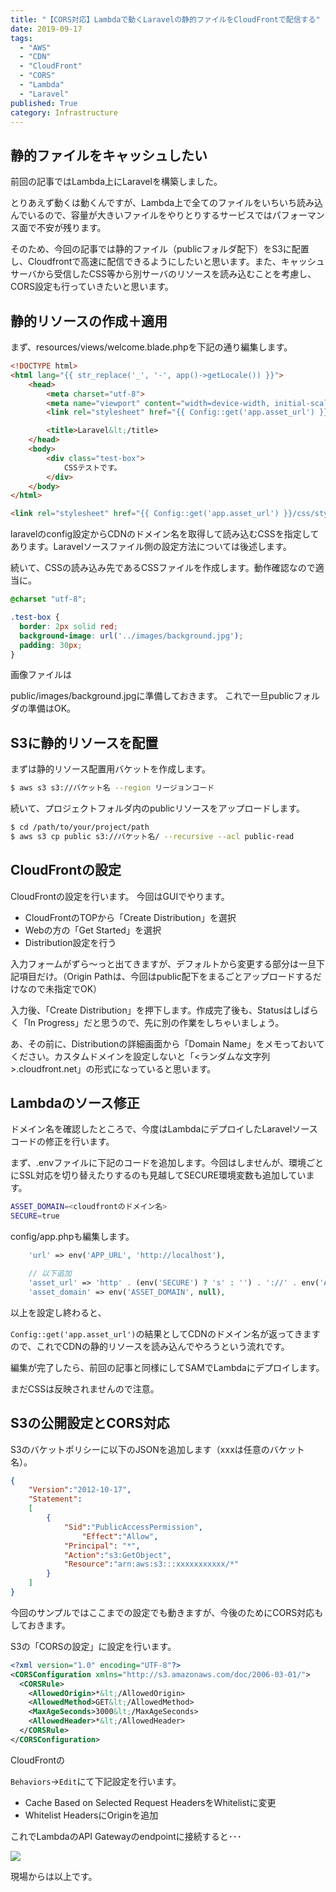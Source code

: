 ```yaml
---
title: "【CORS対応】Lambdaで動くLaravelの静的ファイルをCloudFrontで配信する"
date: 2019-09-17
tags:
  - "AWS"
  - "CDN"
  - "CloudFront"
  - "CORS"
  - "Lambda"
  - "Laravel"
published: True
category: Infrastructure
---
```

## **静的ファイルをキャッシュしたい**

前回の記事ではLambda上にLaravelを構築しました。 

とりあえず動くは動くんですが、Lambda上で全てのファイルをいちいち読み込んでいるので、容量が大きいファイルをやりとりするサービスではパフォーマンス面で不安が残ります。   

そのため、今回の記事では静的ファイル（publicフォルダ配下）をS3に配置し、Cloudfrontで高速に配信できるようにしたいと思います。また、キャッシュサーバから受信したCSS等から別サーバのリソースを読み込むことを考慮し、CORS設定も行っていきたいと思います。 

<!--more-->

## **静的リソースの作成＋適用**

まず、resources/views/welcome.blade.phpを下記の通り編集します。

```html
<!DOCTYPE html>
<html lang="{{ str_replace('_', '-', app()->getLocale()) }}">
    <head>
        <meta charset="utf-8">
        <meta name="viewport" content="width=device-width, initial-scale=1">
        <link rel="stylesheet" href="{{ Config::get('app.asset_url') }}/css/style.css">

        <title>Laravel&lt;/title>
    </head>
    <body>
        <div class="test-box">
            CSSテストです。
        </div>
    </body>
</html>

<link rel="stylesheet" href="{{ Config::get('app.asset_url') }}/css/style.css">
```

laravelのconfig設定からCDNのドメイン名を取得して読み込むCSSを指定してあります。Laravelソースファイル側の設定方法については後述します。 
  
続いて、CSSの読み込み先であるCSSファイルを作成します。動作確認なので適当に。 

```css
@charset "utf-8";

.test-box {
  border: 2px solid red;
  background-image: url('../images/background.jpg');
  padding: 30px;
}
```

画像ファイルは

<span class="marker">public/images/background.jpg</span>に準備しておきます。 これで一旦publicフォルダの準備はOK。 

## **S3に静的リソースを配置**

まずは静的リソース配置用バケットを作成します。 

```bash
$ aws s3 s3://バケット名 --region リージョンコード
```

続いて、プロジェクトフォルダ内のpublicリソースをアップロードします。 

```bash
$ cd /path/to/your/project/path
$ aws s3 cp public s3://バケット名/ --recursive --acl public-read
```

## **CloudFrontの設定**

CloudFrontの設定を行います。 今回はGUIでやります。 

  * CloudFrontのTOPから「Create&nbsp;Distribution」を選択
  * Webの方の「Get&nbsp;Started」を選択
  * Distribution設定を行う
  
入力フォームがずら〜っと出てきますが、デフォルトから変更する部分は一旦下記項目だけ。（Origin Pathは、今回はpublic配下をまるごとアップロードするだけなので未指定でOK）

入力後、「Create Distribution」を押下します。作成完了後も、Statusはしばらく「In&nbsp;Progress」だと思うので、先に別の作業をしちゃいましょう。 

あ、その前に、Distributionの詳細画面から「Domain&nbsp;Name」をメモっておいてください。カスタムドメインを設定しないと「<ランダムな文字列>.cloudfront.net」の形式になっていると思います。 

## **Lambdaのソース修正**

ドメイン名を確認したところで、今度はLambdaにデプロイしたLaravelソースコードの修正を行います。 
  
まず、.envファイルに下記のコードを追加します。今回はしませんが、環境ごとにSSL対応を切り替えたりするのも見越してSECURE環境変数も追加しています。   

```bash
ASSET_DOMAIN=<cloudfrontのドメイン名>
SECURE=true
```

config/app.phpも編集します。   

```php
    'url' => env('APP_URL', 'http://localhost'),

    // 以下追加
    'asset_url' => 'http' . (env('SECURE') ? 's' : '') . '://' . env('ASSET_DOMAIN'),
    'asset_domain' => env('ASSET_DOMAIN', null),
```
    
以上を設定し終わると、

`Config::get('app.asset_url')`の結果としてCDNのドメイン名が返ってきますので、これでCDNの静的リソースを読み込んでやろうという流れです。   
  
編集が完了したら、前回の記事と同様にしてSAMでLambdaにデプロイします。   

まだCSSは反映されませんので注意。   

## **S3の公開設定とCORS対応**

S3のバケットポリシーに以下のJSONを追加します（xxxは任意のバケット名）。 

```json
{
    "Version":"2012-10-17",
    "Statement":
    [
        {
            "Sid":"PublicAccessPermission",
                "Effect":"Allow",
            "Principal": "*",
            "Action":"s3:GetObject",
            "Resource":"arn:aws:s3:::xxxxxxxxxxx/*"
        }
    ]
}
```

今回のサンプルではここまでの設定でも動きますが、今後のためにCORS対応もしておきます。 
  
S3の「CORSの設定」に設定を行います。   

```xml
<?xml version="1.0" encoding="UTF-8"?>
<CORSConfiguration xmlns="http://s3.amazonaws.com/doc/2006-03-01/">
  <CORSRule>
    <AllowedOrigin>*&lt;/AllowedOrigin>
    <AllowedMethod>GET&lt;/AllowedMethod>
    <MaxAgeSeconds>3000&lt;/MaxAgeSeconds>
    <AllowedHeader>*&lt;/AllowedHeader>
  </CORSRule>
</CORSConfiguration>
```

CloudFrontの

`Behaviors`->`Edit`にて下記設定を行います。   

  * <span class="marker">Cache&nbsp;Based&nbsp;on&nbsp;Selected&nbsp;Request&nbsp;Headers</span>を<span class="marker">Whitelist</span>に変更
  * <span class="marker">Whitelist&nbsp;Headers</span>に<span class="marker">Origin</span>を追加
  
これでLambdaのAPI&nbsp;Gatewayのendpointに接続すると･･･ 

![](../../../../gridsome-flex-markdown-starter/src/assets/images/old/wordpress/static-via-cdn.png)

現場からは以上です。
